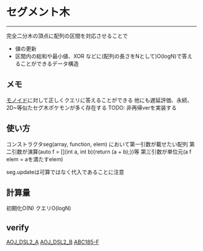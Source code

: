 # セグメント木
***
完全二分木の頂点に配列の区間を対応させることで
* 値の更新
* 区間内の総和や最小値、XOR
などに(配列の長さをNとして)O(logN)で答えることができるデータ構造

## メモ
[モノイド](https://ja.wikipedia.org/wiki/%E3%83%A2%E3%83%8E%E3%82%A4%E3%83%89)に対して正しくクエリに答えることができる
他にも遅延評価、永続、2D~等似たセグ木ポケモンが多く存在する
TODO: 非再帰verを実装する

## 使い方
コンストラクタseg(array, function, elem)
において第一引数が載せたい配列
第二引数が演算(auto f = [](int a, int b){return (a + b);})等
第三引数が単位元(a f elem = aを満たすelem)

seg.updateは可算ではなく代入であることに注意

## 計算量
初期化O(N)
クエリO(logN)

## verify
[AOJ_DSL2_A](https://onlinejudge.u-aizu.ac.jp/status/users/zawakasu/submissions/1/DSL_2_A/judge/6615886/C++11)
[AOJ_DSL2_B](https://onlinejudge.u-aizu.ac.jp/status/users/zawakasu/submissions/1/DSL_2_B/judge/6615884/C++11)
[ABC185-F](https://atcoder.jp/contests/abc185/submissions/31770793)
